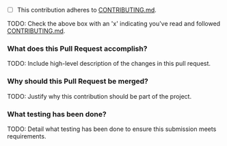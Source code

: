 - [ ] This contribution adheres to [CONTRIBUTING.md](https://github.com/ni/niveristand-scan-engine-module-libraries/blob/master/CONTRIBUTING.md).

TODO: Check the above box with an 'x' indicating you've read and followed [CONTRIBUTING.md](https://github.com/ni/niveristand-scan-engine-module-libraries/blob/master/CONTRIBUTING.md).

### What does this Pull Request accomplish?

TODO: Include high-level description of the changes in this pull request.

### Why should this Pull Request be merged?

TODO: Justify why this contribution should be part of the project.

### What testing has been done?

TODO: Detail what testing has been done to ensure this submission meets requirements.
